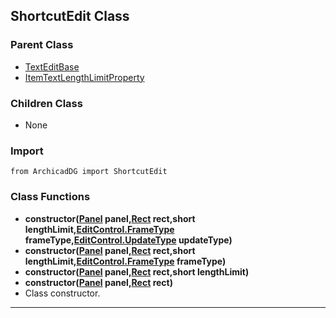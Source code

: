 ## ShortcutEdit Class

### Parent Class
* [TextEditBase](TextEditBase.md)
* [ItemTextLengthLimitProperty](../m_item/ItemTextLengthLimitProperty.md)

### Children Class
* None

### Import
```
from ArchicadDG import ShortcutEdit
``` 

### Class Functions

* **constructor([Panel](../m_panel/Panel.md) panel,[Rect](../Rect.md) rect,short lengthLimit,[EditControl.FrameType](EditControl_FrameType.md) frameType,[EditControl.UpdateType](EditControl_UpdateType.md) updateType)**
* **constructor([Panel](../m_panel/Panel.md) panel,[Rect](../Rect.md) rect,short lengthLimit,[EditControl.FrameType](EditControl_FrameType.md) frameType)**
* **constructor([Panel](../m_panel/Panel.md) panel,[Rect](../Rect.md) rect,short lengthLimit)**
* **constructor([Panel](../m_panel/Panel.md) panel,[Rect](../Rect.md) rect)**
* Class constructor.
-----